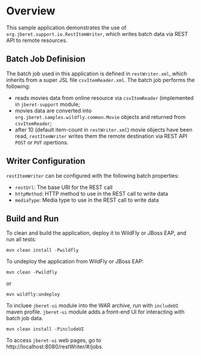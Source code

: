 # Overview

This sample application demonstrates the use of `org.jberet.support.io.RestItemWriter`,
 which writes batch data via REST API to remote resources.
 
## Batch Job Definision 

 The batch job used in this application is defined in `restWriter.xml`, which
 inherits from a super JSL file `csvItemReader.xml`. The batch job performs the
 following:
 
 * reads movies data from online resource via `csvItemReader` (implemented in
 `jberet-support` module;
 * movies data are converted into `org.jberet.samples.wildfly.common.Movie`
 objects and returned from `csvItemReader`;
 * after 10 (default item-count in `restWriter.xml`) movie objects have been
 read, `restItemWriter` writes them the remote destination via REST API
 `POST` or `PUT` opertions.
 
  
## Writer Configuration

 `restItemWriter` can be configured with the following batch properties:
 
 * `restUrl`: The base URI for the REST call
 * `httpMethod`: HTTP method to use in the REST call to write data
 * `mediaType`: Media type to use in the REST call to write data
 
 
## Build and Run
 
To clean and build the application, deploy it to WildFly or JBoss EAP, and 
 run all tests:
 
 ``` 
 mvn clean install -Pwildfly
 ```
 
To undeploy the application from WildFly or JBoss EAP:
 
 ``` 
 mvn clean -Pwildfly
 ```
 
 or
 
 ```
 mvn wildfly:undeploy
 ```
 
 To incluee `jberet-ui` module into the WAR archive, run with `includeUI`
 maven profile. `jberet-ui` module adds a front-end UI for interacting with 
 batch job data.
 
 ```
 mvn clean install -PincludeUI
 ```
 
 To access `jberet-ui` web pages, go to http://localhost:8080/restWriter/#/jobs
 